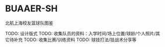# BUAAER-SH
北航上海校友篮球队图鉴

TODO: 设计版式
TODO: 收集队员的资料：入学时间/场上位置/球龄/个人照片/其它待补充
TODO: 收集比赛/训练资料
TODO: 球技打法/技战术分享等
